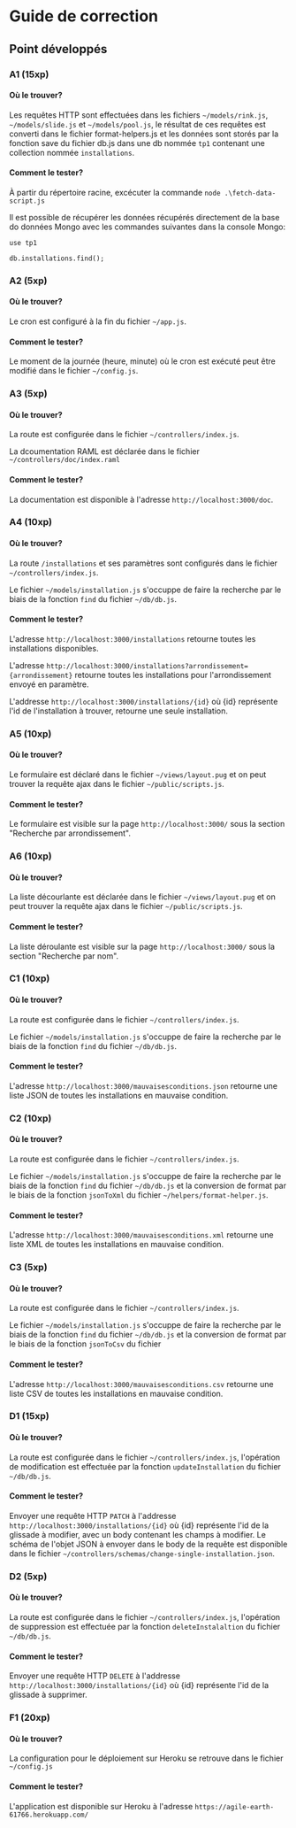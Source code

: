 # Guide de correction
## Point développés
### A1 (15xp)
#### Où le trouver?
Les requêtes HTTP sont effectuées dans les fichiers `~/models/rink.js`, `~/models/slide.js` et `~/models/pool.js`, le résultat de ces requêtes est converti dans le fichier format-helpers.js et les données sont storés par la fonction save du fichier db.js dans une db nommée `tp1` contenant une collection nommée `installations`.
#### Comment le tester?
À partir du répertoire racine, excécuter la commande `node .\fetch-data-script.js`

Il est possible de récupérer les données récupérés directement de la base do données Mongo avec les commandes suivantes dans la console Mongo:

`use tp1`

`db.installations.find();`
### A2 (5xp)
#### Où le trouver?
Le cron est configuré à la fin du fichier `~/app.js`.
#### Comment le tester?
Le moment de la journée (heure, minute) où le cron est exécuté peut être modifié dans le fichier `~/config.js`.
### A3 (5xp)
#### Où le trouver?
La route est configurée dans le fichier `~/controllers/index.js`.

La dcoumentation RAML est déclarée dans le fichier `~/controllers/doc/index.raml`
#### Comment le tester?
La documentation est disponible à l'adresse `http://localhost:3000/doc`.
### A4 (10xp)
#### Où le trouver?
La route `/installations` et ses paramètres sont configurés dans le fichier `~/controllers/index.js`. 

Le fichier `~/models/installation.js` s'occuppe de faire la recherche par le biais de la fonction `find` du fichier `~/db/db.js`.
#### Comment le tester?
L'adresse `http://localhost:3000/installations` retourne toutes les installations disponibles.

L'adresse `http://localhost:3000/installations?arrondissement={arrondissement}` retourne toutes les installations pour l'arrondissement envoyé en paramètre. 

L'addresse `http://localhost:3000/installations/{id}` où {id} représente l'id de l'installation à trouver, retourne une seule installation.
### A5 (10xp)
#### Où le trouver?
Le formulaire est déclaré dans le fichier `~/views/layout.pug` et on peut trouver la requête ajax dans le fichier `~/public/scripts.js`.
#### Comment le tester?
Le formulaire est visible sur la page `http://localhost:3000/` sous la section "Recherche par arrondissement".
### A6 (10xp)
#### Où le trouver?
La liste décourlante est déclarée dans le fichier `~/views/layout.pug` et on peut trouver la requête ajax dans le fichier `~/public/scripts.js`.
#### Comment le tester?
La liste déroulante est visible sur la page `http://localhost:3000/` sous la section "Recherche par nom".
### C1 (10xp)
#### Où le trouver?
La route est configurée dans le fichier `~/controllers/index.js`.

Le fichier `~/models/installation.js` s'occuppe de faire la recherche par le biais de la fonction `find` du fichier `~/db/db.js`.
#### Comment le tester?
L'adresse `http://localhost:3000/mauvaisesconditions.json` retourne une liste JSON de toutes les installations en mauvaise condition.
### C2 (10xp)
#### Où le trouver?
La route est configurée dans le fichier `~/controllers/index.js`.

Le fichier `~/models/installation.js` s'occuppe de faire la recherche par le biais de la fonction `find` du fichier `~/db/db.js` et la conversion de format par le biais de la fonction `jsonToXml` du fichier `~/helpers/format-helper.js`.
#### Comment le tester?
L'adresse `http://localhost:3000/mauvaisesconditions.xml` retourne une liste XML de toutes les installations en mauvaise condition.
### C3 (5xp)
#### Où le trouver?
La route est configurée dans le fichier `~/controllers/index.js`.

Le fichier `~/models/installation.js` s'occuppe de faire la recherche par le biais de la fonction `find` du fichier `~/db/db.js` et la conversion de format par le biais de la fonction `jsonToCsv` du fichier 
#### Comment le tester?
L'adresse `http://localhost:3000/mauvaisesconditions.csv` retourne une liste CSV de toutes les installations en mauvaise condition.
### D1 (15xp)
#### Où le trouver?
La route est configurée dans le fichier `~/controllers/index.js`, l'opération de modification est effectuée par la fonction `updateInstallation` du fichier `~/db/db.js`.
#### Comment le tester?
Envoyer une requête HTTP `PATCH` à l'addresse `http://localhost:3000/installations/{id}` où {id} représente l'id de la glissade à modifier, avec un body contenant les champs à modifier. Le schéma de l'objet JSON à envoyer dans le body de la requête est disponible dans le fichier `~/controllers/schemas/change-single-installation.json`.
### D2 (5xp)
#### Où le trouver?
La route est configurée dans le fichier `~/controllers/index.js`, l'opération de suppression est effectuée par la fonction `deleteInstalaltion` du fichier `~/db/db.js`.
#### Comment le tester?
Envoyer une requête HTTP `DELETE` à l'addresse `http://localhost:3000/installations/{id}` où {id} représente l'id de la glissade à supprimer.
### F1 (20xp)
#### Où le trouver?
La configuration pour le déploiement sur Heroku se retrouve dans le fichier `~/config.js`
#### Comment le tester?
L'application est disponible sur Heroku à l'adresse `https://agile-earth-61766.herokuapp.com/`